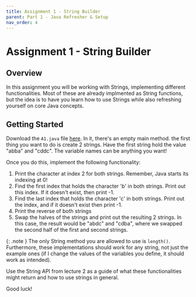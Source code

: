 ```yaml
---
title: Assignment 1 - String Builder
parent: Part 1 - Java Refresher & Setup
nav_order: 4
---
```


# Assignment 1 - String Builder

## Overview

In this assignment you will be working with Strings, implementing different functionalities. Most of these are already implmented as String functions, but the idea is to have you learn how to use Strings while also refreshing yourself on core Java concepts.

## Getting Started

Download the `A1.java` file [here](A1.java). In it, there's an empty main method. the first thing you want to do is create 2 strings. Have the first string hold the value "abba" and "cddc". The variable names can be anything you want!

Once you do this, implement the following functionality:

1. Print the character at index 2 for both strings. Remember, Java starts its indexing at 0!
2. Find the first index that holds the character 'b' in both strings. Print out this index. If it doesn't exist, then print -1.
3. Find the last index that holds the character 'c' in both strings. Print out the index, and if it doesn't exist then print -1.
4. Print the reverse of both strings
5. Swap the halves of the strings and print out the resulting 2 strings. In this case, the result would be "abdc" and "cdba", where we swapped the second half of the first and second strings.

{: .note }
The only String method you are allowed to use is `length()`. Furthermore, these implementations should work for any string, not just the example ones (if I change the values of the variables you define, it should work as intended).

Use the String API from lecture 2 as a guide of what these functionalities might return and how to use strings in general.

Good luck!
